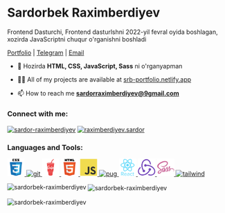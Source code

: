 # Sardorbek Raximberdiyev

Frontend Dasturchi, Frontend dasturlshni 2022-yil fevral oyida boshlagan, xozirda JavaScriptni chuqur o'rganishni boshladi

[Portfolio](https://srb-portfolio.netlify.app) | [Telegram](https://t.me/sardor_raximberdiyev) | [Email](mailto:sardorraximberdiyev@9gmail.com)


- 🌱 Hozirda **HTML, CSS, JavaScript, Sass** ni o'rganyapman

- 👨‍💻 All of my projects are available at [srb-portfolio.netlify.app](srb-portfolio.netlify.app)

- 📫 How to reach me **sardorraximberdiyev@9gmail.com**

<h3 align="left">Connect with me:</h3>
<p align="left">
<a href="https://fb.com/sardor-raximberdiyev" target="blank"><img align="center" src="https://raw.githubusercontent.com/rahuldkjain/github-profile-readme-generator/master/src/images/icons/Social/facebook.svg" alt="sardor-raximberdiyev" height="30" width="40" /></a>
<a href="https://instagram.com/raximberdiyev.sardor" target="blank"><img align="center" src="https://raw.githubusercontent.com/rahuldkjain/github-profile-readme-generator/master/src/images/icons/Social/instagram.svg" alt="raximberdiyev.sardor" height="30" width="40" /></a>
</p>

<h3 align="left">Languages and Tools:</h3>
<p align="left"> <a href="https://www.w3schools.com/css/" target="_blank" rel="noreferrer"> <img src="https://raw.githubusercontent.com/devicons/devicon/master/icons/css3/css3-original-wordmark.svg" alt="css3" width="40" height="40"/> </a> <a href="https://git-scm.com/" target="_blank" rel="noreferrer"> <img src="https://www.vectorlogo.zone/logos/git-scm/git-scm-icon.svg" alt="git" width="40" height="40"/> </a> <a href="https://gulpjs.com" target="_blank" rel="noreferrer"> <img src="https://raw.githubusercontent.com/devicons/devicon/master/icons/gulp/gulp-plain.svg" alt="gulp" width="40" height="40"/> </a> <a href="https://www.w3.org/html/" target="_blank" rel="noreferrer"> <img src="https://raw.githubusercontent.com/devicons/devicon/master/icons/html5/html5-original-wordmark.svg" alt="html5" width="40" height="40"/> </a> <a href="https://developer.mozilla.org/en-US/docs/Web/JavaScript" target="_blank" rel="noreferrer"> <img src="https://raw.githubusercontent.com/devicons/devicon/master/icons/javascript/javascript-original.svg" alt="javascript" width="40" height="40"/> </a> <a href="https://pugjs.org" target="_blank" rel="noreferrer"> <img src="https://cdn.worldvectorlogo.com/logos/pug.svg" alt="pug" width="40" height="40"/> </a> <a href="https://reactjs.org/" target="_blank" rel="noreferrer"> <img src="https://raw.githubusercontent.com/devicons/devicon/master/icons/react/react-original-wordmark.svg" alt="react" width="40" height="40"/> </a> <a href="https://redux.js.org" target="_blank" rel="noreferrer"> <img src="https://raw.githubusercontent.com/devicons/devicon/master/icons/redux/redux-original.svg" alt="redux" width="40" height="40"/> </a> <a href="https://sass-lang.com" target="_blank" rel="noreferrer"> <img src="https://raw.githubusercontent.com/devicons/devicon/master/icons/sass/sass-original.svg" alt="sass" width="40" height="40"/> </a> <a href="https://tailwindcss.com/" target="_blank" rel="noreferrer"> <img src="https://www.vectorlogo.zone/logos/tailwindcss/tailwindcss-icon.svg" alt="tailwind" width="40" height="40"/> </a> </p>

<p><img align="left" src="https://github-readme-stats.vercel.app/api/top-langs?username=sardorbek-raximberdiyev&show_icons=true&locale=en&layout=compact" alt="sardorbek-raximberdiyev" /></p>

<p>&nbsp;<img align="center" src="https://github-readme-stats.vercel.app/api?username=sardorbek-raximberdiyev&show_icons=true&locale=en" alt="sardorbek-raximberdiyev" /></p>

<p><img align="center" src="https://github-readme-streak-stats.herokuapp.com/?user=sardorbek-raximberdiyev&" alt="sardorbek-raximberdiyev" /></p>

